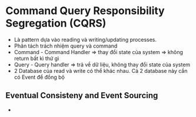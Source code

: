 # Command Query Responsibility Segregation (CQRS) 
- Là pattern dựa vào reading và writing/updating processes.
- Phân tách trách nhiệm query và command
- Command - Command Handler => thay đổi state của system => không return bất kì thứ gì
- Query - Query handler => trả về dữ liệu, không thay đổi state của system
- 2 Database của read và write có thể khác nhau. Cả 2 database này cần có Event để đồng bộ
## Eventual Consisteny and Event Sourcing
- 